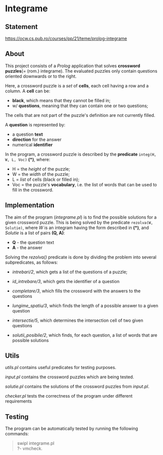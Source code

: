 # Integrame

## Statement

https://ocw.cs.pub.ro/courses/pp/21/teme/prolog-integrame

## About

This project consists of a *Prolog* application that solves **crossword puzzles**(= (rom.) integrame). The evaluated puzzles only contain questions oriented downwards or to the right.

Here, a crossword puzzle is a *set* of **cells**, each cell having a row and a column. A **cell** can be:
- **black**, which means that they cannot be filled in;
- w/ **questions**, meaning that they can contain one or two questions;

The cells that are not part of the puzzle's definition are not currently filled.

A **question** is represented by:
- a question **text**
- **direction** for the answer
- numerical **identifier**

In the program, a crossword puzzle is described by the **predicate** `integ(H, W, L, Voc)` **(\*)**, where:

- H = the *height* of the puzzle;
- W = the *width*  of the puzzle;
- L = *list* of cells (black or filled in);
- Voc = the puzzle's **vocabulary**, i.e. the list of words that can be used to fill in the crossword.

## Implementation

The aim of the program (*integrame.pl*) is to find the possible solutions for a given crossword puzzle. This is being solved by the predicate `rezolva(W, Solutie)`, where *W* is an integram having the form described in **(\*)**, and *Solutie* is a list of pairs **(Q, A)**:
- **Q** - the question text
- **A** - the answer

Solving the *rezolva()* predicate is done by dividing the problem into several *sub*predicates, as follows:

- *intrebari/2*, which gets a list of the questions of a puzzle;
- *id_intrebare/3*, which gets the identifier of a question
- *completare/3*, which fills the crossword with the answers to the questions

- *lungime_spatiu/3*, which finds the length of a possible answer to a given question
- *intersectie/5*, which determines the intersection cell of two given questions
- *solutii_posibile/2*, which finds, for each question, a list of words that are possible solutions

## Utils

*utils.pl* contains useful predicates for testing purposes.

*input.pl* contains the crossword puzzles which are being tested.

*solutie.pl* contains the solutions of the crossword puzzles from *input.pl*.

*checker.pl* tests the correctness of the program under different requirements

## Testing

The program can be automatically tested by running the following commands:

> swipl integrame.pl\
?- vmcheck.

